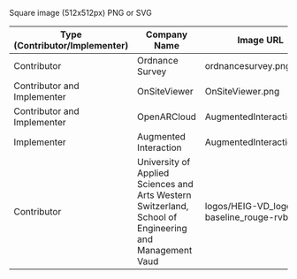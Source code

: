 Square image (512x512px) PNG or SVG

| Type (Contributor/Implementer) | Company Name | Image URL | Website URL |
| ------------------------------ | ------------ | --------- | ----------  |
| Contributor | Ordnance Survey | ordnancesurvey.png |  https://www.ordnancesurvey.co.uk |
| Contributor and Implementer | OnSiteViewer | OnSiteViewer.png | https://www.onsiteviewer.com/ |
| Contributor and Implementer | OpenARCloud |  AugmentedInteraction.png | https://www.openarcloud.org/ |
| Implementer | Augmented Interaction | AugmentedInteraction.png | https:/augmentedinteraction.com |
| Contributor | University of Applied Sciences and Arts Western Switzerland, School of Engineering and Management Vaud | logos/HEIG-VD_logotype-baseline_rouge-rvb.png | https://heig-vd.ch/ |
